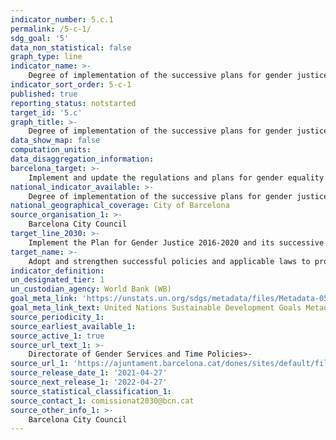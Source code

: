 ```yaml
---
indicator_number: 5.c.1
permalink: /5-c-1/
sdg_goal: '5'
data_non_statistical: false
graph_type: line
indicator_name: >-
    Degree of implementation of the successive plans for gender justice
indicator_sort_order: 5-c-1
published: true
reporting_status: notstarted
target_id: '5.c'
graph_title: >-
    Degree of implementation of the successive plans for gender justice
data_show_map: false
computation_units:
data_disaggregation_information:
barcelona_target: >-
    Implement and update the regulations and plans for gender equality in the City Council
national_indicator_available: >-
    Degree of implementation of the successive plans for gender justice
national_geographical_coverage: City of Barcelona
source_organisation_1: >-
    Barcelona City Council
target_line_2030: >-
    Implement the Plan for Gender Justice 2016-2020 and its successive updates during the 2020-2030 period. Target value 2030: Plans for Gender Justice 2016-2020, 2021-2025 and 2026-2030 approved and implemented
target_name: >-
    Adopt and strengthen successful policies and applicable laws to promote equality between genders and the empowerment of women and girls at all levels
indicator_definition:
un_designated_tier: 1
un_custodian_agency: World Bank (WB)
goal_meta_link: 'https://unstats.un.org/sdgs/metadata/files/Metadata-05-0c-01.pdf'
goal_meta_link_text: United Nations Sustainable Development Goals Metadata (pdf 894kB)
source_periodicity_1: 
source_earliest_available_1: 
source_active_1: true
source_url_text_1: >-
    Directorate of Gender Services and Time Policies>-
source_url_1: 'https://ajuntament.barcelona.cat/dones/sites/default/files/documentacio/seguiment_del_pla_per_la_justicia_de_genere_2018-2020.pdf'
source_release_date_1: '2021-04-27'
source_next_release_1: '2022-04-27'
source_statistical_classification_1: 
source_contact_1: comissionat2030@bcn.cat
source_other_info_1: >-
    Barcelona City Council
---
```

